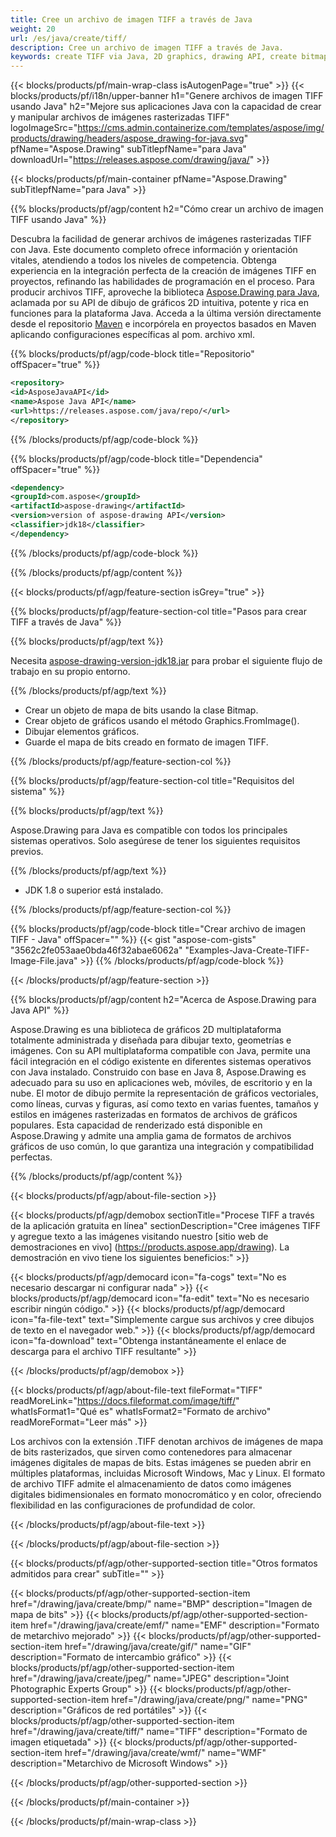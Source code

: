 ```yaml
---
title: Cree un archivo de imagen TIFF a través de Java
weight: 20
url: /es/java/create/tiff/
description: Cree un archivo de imagen TIFF a través de Java.
keywords: create TIFF via Java, 2D graphics, drawing API, create bitmap in Java, Drawing para Java, save bitmap, save TIFF image, cross-platform 2D graphic library, Bitmap class, vector graphics drawing, draw text, rendering raster images, TIFF image file
---
```


{{< blocks/products/pf/main-wrap-class isAutogenPage="true" >}}
{{< blocks/products/pf/i18n/upper-banner h1="Genere archivos de imagen TIFF usando Java" h2="Mejore sus aplicaciones Java con la capacidad de crear y manipular archivos de imágenes rasterizadas TIFF" logoImageSrc="https://cms.admin.containerize.com/templates/aspose/img/products/drawing/headers/aspose_drawing-for-java.svg" pfName="Aspose.Drawing" subTitlepfName="para Java" downloadUrl="https://releases.aspose.com/drawing/java/" >}}

{{< blocks/products/pf/main-container pfName="Aspose.Drawing" subTitlepfName="para Java" >}}


{{% blocks/products/pf/agp/content h2="Cómo crear un archivo de imagen TIFF usando Java" %}}

Descubra la facilidad de generar archivos de imágenes rasterizadas TIFF con Java. Este documento completo ofrece información y orientación vitales, atendiendo a todos los niveles de competencia. Obtenga experiencia en la integración perfecta de la creación de imágenes TIFF en proyectos, refinando las habilidades de programación en el proceso. Para producir archivos TIFF, aproveche la biblioteca [Aspose.Drawing para Java](https://products.aspose.com/drawing/java), aclamada por su API de dibujo de gráficos 2D intuitiva, potente y rica en funciones para la plataforma Java. Acceda a la última versión directamente desde el repositorio [Maven](https://releases.aspose.com/java/repo/com/aspose/aspose-drawing/) e incorpórela en proyectos basados ​​en Maven aplicando configuraciones específicas al pom. archivo xml.

{{% blocks/products/pf/agp/code-block title="Repositorio" offSpacer="true" %}}

```xml
<repository>
<id>AsposeJavaAPI</id>
<name>Aspose Java API</name>
<url>https://releases.aspose.com/java/repo/</url>
</repository>
```

{{% /blocks/products/pf/agp/code-block %}}

{{% blocks/products/pf/agp/code-block title="Dependencia" offSpacer="true" %}}

```xml
<dependency>
<groupId>com.aspose</groupId>
<artifactId>aspose-drawing</artifactId>
<version>version of aspose-drawing API</version>
<classifier>jdk18</classifier>
</dependency>
```

{{% /blocks/products/pf/agp/code-block %}}

{{% /blocks/products/pf/agp/content %}}


{{< blocks/products/pf/agp/feature-section isGrey="true" >}}

{{% blocks/products/pf/agp/feature-section-col title="Pasos para crear TIFF a través de Java" %}}

{{% blocks/products/pf/agp/text %}}

Necesita [aspose-drawing-version-jdk18.jar](https://releases.aspose.com/drawing/java/) para probar el siguiente flujo de trabajo en su propio entorno.

{{% /blocks/products/pf/agp/text %}}

+ Crear un objeto de mapa de bits usando la clase Bitmap.
+ Crear objeto de gráficos usando el método Graphics.FromImage().
+ Dibujar elementos gráficos.
+ Guarde el mapa de bits creado en formato de imagen TIFF.

{{% /blocks/products/pf/agp/feature-section-col %}}

{{% blocks/products/pf/agp/feature-section-col title="Requisitos del sistema" %}}

{{% blocks/products/pf/agp/text %}}

Aspose.Drawing para Java es compatible con todos los principales sistemas operativos. Solo asegúrese de tener los siguientes requisitos previos.

{{% /blocks/products/pf/agp/text %}}

- JDK 1.8 o superior está instalado.

{{% /blocks/products/pf/agp/feature-section-col %}}

{{% blocks/products/pf/agp/code-block title="Crear archivo de imagen TIFF - Java" offSpacer="" %}}
{{< gist "aspose-com-gists" "3562c2fe053aae0bda46f32abae6062a" "Examples-Java-Create-TIFF-Image-File.java" >}}
{{% /blocks/products/pf/agp/code-block %}}

{{< /blocks/products/pf/agp/feature-section >}}


<!-- aboutfile Starts -->

{{% blocks/products/pf/agp/content h2="Acerca de Aspose.Drawing para Java API" %}}

Aspose.Drawing es una biblioteca de gráficos 2D multiplataforma totalmente administrada y diseñada para dibujar texto, geometrías e imágenes. Con su API multiplataforma compatible con Java, permite una fácil integración en el código existente en diferentes sistemas operativos con Java instalado. Construido con base en Java 8, Aspose.Drawing es adecuado para su uso en aplicaciones web, móviles, de escritorio y en la nube. El motor de dibujo permite la representación de gráficos vectoriales, como líneas, curvas y figuras, así como texto en varias fuentes, tamaños y estilos en imágenes rasterizadas en formatos de archivos de gráficos populares. Esta capacidad de renderizado está disponible en Aspose.Drawing y admite una amplia gama de formatos de archivos gráficos de uso común, lo que garantiza una integración y compatibilidad perfectas.

{{% /blocks/products/pf/agp/content %}}


{{< blocks/products/pf/agp/about-file-section >}}

{{< blocks/products/pf/agp/demobox sectionTitle="Procese TIFF a través de la aplicación gratuita en línea" sectionDescription="Cree imágenes TIFF y agregue texto a las imágenes visitando nuestro [sitio web de demostraciones en vivo] (https://products.aspose.app/drawing). La demostración en vivo tiene los siguientes beneficios:" >}}

{{< blocks/products/pf/agp/democard icon="fa-cogs" text="No es necesario descargar ni configurar nada" >}}
{{< blocks/products/pf/agp/democard icon="fa-edit" text="No es necesario escribir ningún código." >}}
{{< blocks/products/pf/agp/democard icon="fa-file-text" text="Simplemente cargue sus archivos y cree dibujos de texto en el navegador web." >}}
{{< blocks/products/pf/agp/democard icon="fa-download" text="Obtenga instantáneamente el enlace de descarga para el archivo TIFF resultante" >}}

{{< /blocks/products/pf/agp/demobox >}}

{{< blocks/products/pf/agp/about-file-text fileFormat="TIFF" readMoreLink="https://docs.fileformat.com/image/tiff/" whatIsFormat1="Qué es" whatIsFormat2="Formato de archivo" readMoreFormat="Leer más" >}}

Los archivos con la extensión .TIFF denotan archivos de imágenes de mapa de bits rasterizados, que sirven como contenedores para almacenar imágenes digitales de mapas de bits. Estas imágenes se pueden abrir en múltiples plataformas, incluidas Microsoft Windows, Mac y Linux. El formato de archivo TIFF admite el almacenamiento de datos como imágenes digitales bidimensionales en formato monocromático y en color, ofreciendo flexibilidad en las configuraciones de profundidad de color.

{{< /blocks/products/pf/agp/about-file-text >}}

{{< /blocks/products/pf/agp/about-file-section >}}

<!-- aboutfile Ends -->


{{< blocks/products/pf/agp/other-supported-section title="Otros formatos admitidos para crear" subTitle="" >}}

{{< blocks/products/pf/agp/other-supported-section-item href="/drawing/java/create/bmp/" name="BMP" description="Imagen de mapa de bits" >}}
{{< blocks/products/pf/agp/other-supported-section-item href="/drawing/java/create/emf/" name="EMF" description="Formato de metarchivo mejorado" >}}
{{< blocks/products/pf/agp/other-supported-section-item href="/drawing/java/create/gif/" name="GIF" description="Formato de intercambio gráfico" >}}
{{< blocks/products/pf/agp/other-supported-section-item href="/drawing/java/create/jpeg/" name="JPEG" description="Joint Photographic Experts Group" >}}
{{< blocks/products/pf/agp/other-supported-section-item href="/drawing/java/create/png/" name="PNG" description="Gráficos de red portátiles" >}}
{{< blocks/products/pf/agp/other-supported-section-item href="/drawing/java/create/tiff/" name="TIFF" description="Formato de imagen etiquetada" >}}
{{< blocks/products/pf/agp/other-supported-section-item href="/drawing/java/create/wmf/" name="WMF" description="Metarchivo de Microsoft Windows" >}}


{{< /blocks/products/pf/agp/other-supported-section >}}

{{< /blocks/products/pf/main-container >}}

{{< /blocks/products/pf/main-wrap-class >}}
